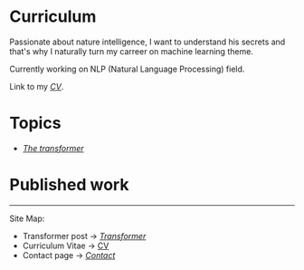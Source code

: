 # Curriculum

Passionate about nature intelligence, I want to understand his secrets and that's why I naturally turn my carreer on machine learning theme.

Currently working on NLP (Natural Language Processing) field.

Link to my *[CV](cv.md)*.

# Topics 

* *[The transformer](transformer.md)*

# Published work

---
Site Map:
* Transformer post -> *[Transformer](transformer.md)*
* Curriculum Vitae -> [CV](cv.md)
* Contact page -> *[Contact](contact.md)*
